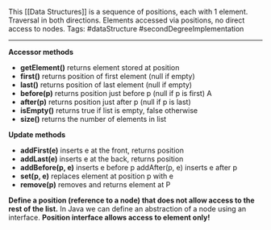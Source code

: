 This [[Data Structures]] is a sequence of positions, each with 1 element. Traversal in both directions.
Elements accessed via positions, no direct access to nodes.
Tags: #dataStructure #secondDegreeImplementation
___

**Accessor methods**
* **getElement()** returns element stored at position
* **first()** returns position of first element (null if empty)
* **last()** returns position of last element (null if empty)
* **before(p)** returns position just before p (null if p is first) A
* **after(p)** returns position just after p (null if p is last)
* **isEmpty()** returns true if list is empty, false otherwise 
* **size()** returns the number of elements in list

**Update methods** 
* **addFirst(e)** inserts e at the front, returns position
* **addLast(e)** inserts e at the back, returns position
* **addBefore(p, e)** inserts e before p addAfter(p, e) inserts e after p
* **set(p, e)** replaces element at position p with e
* **remove(p)** removes and returns element at P


**Define a position (reference to a node) that does not allow access to the rest of the list.**
In Java we can define an abstraction of a node using an interface.
**Position interface allows access to element only!**